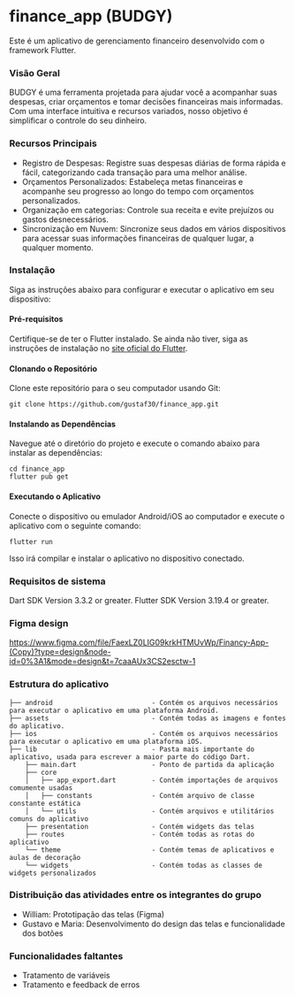 # finance_app (BUDGY)
Este é um aplicativo de gerenciamento financeiro desenvolvido com o framework Flutter.

### Visão Geral
BUDGY é uma ferramenta projetada para ajudar você a acompanhar suas despesas, criar orçamentos e tomar decisões financeiras mais informadas. Com uma interface intuitiva e recursos variados, nosso objetivo é simplificar o controle do seu dinheiro.

### Recursos Principais
- Registro de Despesas: Registre suas despesas diárias de forma rápida e fácil, categorizando cada transação para uma melhor análise.
- Orçamentos Personalizados: Estabeleça metas financeiras e acompanhe seu progresso ao longo do tempo com orçamentos personalizados.
- Organização em categorias: Controle sua receita e evite prejuízos ou gastos desnecessários.
- Sincronização em Nuvem: Sincronize seus dados em vários dispositivos para acessar suas informações financeiras de qualquer lugar, a qualquer momento.

### Instalação
Siga as instruções abaixo para configurar e executar o aplicativo em seu dispositivo:

#### Pré-requisitos
Certifique-se de ter o Flutter instalado. Se ainda não tiver, siga as instruções de instalação no [site oficial do Flutter](https://flutter.dev/).
#### Clonando o Repositório
Clone este repositório para o seu computador usando Git:
```
git clone https://github.com/gustaf30/finance_app.git
```
#### Instalando as Dependências
Navegue até o diretório do projeto e execute o comando abaixo para instalar as dependências:
```
cd finance_app
flutter pub get
```
#### Executando o Aplicativo
Conecte o dispositivo ou emulador Android/iOS ao computador e execute o aplicativo com o seguinte comando:
```
flutter run
```
Isso irá compilar e instalar o aplicativo no dispositivo conectado.

### Requisitos de sistema

Dart SDK Version 3.3.2 or greater.
Flutter SDK Version 3.19.4 or greater.

### Figma design

https://www.figma.com/file/FaexLZ0LIG09krkHTMUvWp/Financy-App-(Copy)?type=design&node-id=0%3A1&mode=design&t=7caaAUx3CS2esctw-1


### Estrutura do aplicativo
```
├── android                         - Contém os arquivos necessários para executar o aplicativo em uma plataforma Android.
├── assets                          - Contém todas as imagens e fontes do aplicativo.
├── ios                             - Contém os arquivos necessários para executar o aplicativo em uma plataforma iOS.
├── lib                             - Pasta mais importante do aplicativo, usada para escrever a maior parte do código Dart.
    ├── main.dart                   - Ponto de partida da aplicação
    ├── core
    │   ├── app_export.dart         - Contém importações de arquivos comumente usadas
    │   ├── constants               - Contém arquivo de classe constante estática
    │   └── utils                   - Contém arquivos e utilitários comuns do aplicativo
    ├── presentation                - Contém widgets das telas
    ├── routes                      - Contém todas as rotas do aplicativo
    └── theme                       - Contém temas de aplicativos e aulas de decoração
    └── widgets                     - Contém todas as classes de widgets personalizados
```

### Distribuição das atividades entre os integrantes do grupo
- William: Prototipação das telas (Figma)
- Gustavo e Maria: Desenvolvimento do design das telas e funcionalidade dos botões

### Funcionalidades faltantes
- Tratamento de variáveis
- Tratamento e feedback de erros
